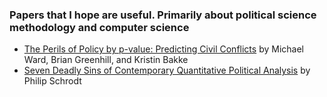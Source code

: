 ### Papers that I hope are useful. Primarily about political science methodology and computer science

* [The Perils of Policy by p-value: Predicting Civil Conflicts](http://www.jstor.org/stable/20752194?seq=1#page_scan_tab_contents) by Michael Ward, Brian Greenhill, and Kristin Bakke
* [Seven Deadly Sins of Contemporary Quantitative Political Analysis](http://7ds.parusanalytics.com/) by Philip Schrodt
